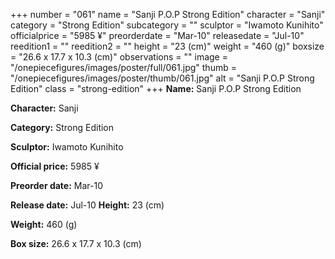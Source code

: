 +++
number = "061"
name = "Sanji P.O.P Strong Edition"
character = "Sanji"
category = "Strong Edition"
subcategory = ""
sculptor = "Iwamoto Kunihito"
officialprice = "5985 ¥"
preorderdate = "Mar-10"
releasedate = "Jul-10"
reedition1 = ""
reedition2 = ""
height = "23 (cm)"
weight = "460 (g)"
boxsize = "26.6 x 17.7 x 10.3 (cm)"
observations = ""
image = "/onepiecefigures/images/poster/full/061.jpg"
thumb = "/onepiecefigures/images/poster/thumb/061.jpg"
alt = "Sanji P.O.P Strong Edition"
class = "strong-edition"
+++
**Name:** Sanji P.O.P Strong Edition

**Character:** Sanji

**Category:** Strong Edition 

**Sculptor:** Iwamoto Kunihito

**Official price:** 5985 ¥

**Preorder date:** Mar-10

**Release date:** Jul-10
**Height:** 23 (cm)

**Weight:** 460 (g)

**Box size:** 26.6 x 17.7 x 10.3 (cm)


